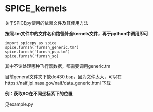 # SPICE_kernels
关于SPICEpy使用的依赖文件及其使用方法

**按照.tm文件中的文件名和路径补全kernels文件，再于python中调用即可**

    import spicepy as spice
    spice.furnsh('furnsh_generic.tm')
    spice.furnsh('furnsh_psp.tm')
    spice.furnsh('furnsh_so)

其中不论处理哪种飞行器数据，都需要调用generic.tm

目前general文件夹下缺de430.bsp，因为文件太大，可以在https://naif.jpl.nasa.gov/naif/data_generic.html 下载


**例：获取SO在不同坐标系下的位置**

见example.py
